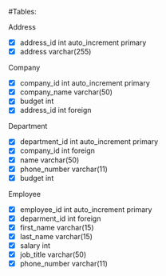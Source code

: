 #Tables:

Address
- [x] address_id   int auto_increment primary
- [x] address      varchar(255)

Company
- [x] company_id   int auto_increment primary
- [x] company_name varchar(50)
- [x] budget       int
- [x] address_id   int foreign

Department
- [x] department_id int auto_increment primary
- [x] company_id    int foreign
- [x] name          varchar(50)
- [x] phone_number  varchar(11)
- [x] budget        int

Employee
- [x] employee_id	int auto_increment primary
- [x] deparment_id int foreign
- [x] first_name   varchar(15)
- [x] last_name		varchar(15)
- [x] salary       int
- [x] job_title    varchar(50)
- [x] phone_number varchar(11)
